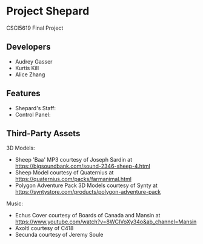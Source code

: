 
# Project Shepard

CSCI5619 Final Project




## Developers

- Audrey Gasser
- Kurtis Kill
- Alice Zhang


## Features

- Shepard's Staff:
- Control Panel:


## Third-Party Assets

3D Models:
- Sheep 'Baa' MP3 courtesy of Joseph Sardin at https://bigsoundbank.com/sound-2346-sheep-4.html
- Sheep Model courtesy of Quaternius at https://quaternius.com/packs/farmanimal.html
- Polygon Adventure Pack 3D Models courtesy of Synty at https://syntystore.com/products/polygon-adventure-pack

Music:
- Echus Cover courtesy of Boards of Canada and Mansin at https://www.youtube.com/watch?v=8WCIVoXy34o&ab_channel=Mansin
- Axoltl courtesy of C418
- Secunda courtesy of Jeremy Soule
